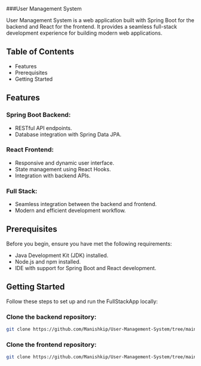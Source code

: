 ###User Management System

User Management System is a web application built with Spring Boot for the backend and React for the frontend. It provides a seamless full-stack development experience for building modern web applications.

## Table of Contents
- Features
- Prerequisites
- Getting Started

## Features
### Spring Boot Backend:
- RESTful API endpoints.
- Database integration with Spring Data JPA.

### React Frontend:
- Responsive and dynamic user interface.
- State management using React Hooks.
- Integration with backend APIs.

### Full Stack:
- Seamless integration between the backend and frontend.
- Modern and efficient development workflow.

## Prerequisites
Before you begin, ensure you have met the following requirements:
- Java Development Kit (JDK) installed.
- Node.js and npm installed.
- IDE with support for Spring Boot and React development.

## Getting Started
Follow these steps to set up and run the FullStackApp locally:

### Clone the backend repository:
```sh
git clone https://github.com/Manishkip/User-Management-System/tree/main/fullstack-backend
```

### Clone the frontend repository:
```sh
git clone https://github.com/Manishkip/User-Management-System/tree/main/fullstack-frontend
```

